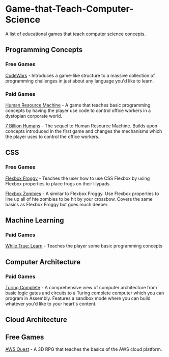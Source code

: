 # Game-that-Teach-Computer-Science
A list of educational games that teach computer science concepts.

## Programming Concepts

### Free Games
[CodeWars](https://www.codewars.com/) - Introduces a game-like structure to a massive collection of programming challenges in just about any language you'd like to learn.

### Paid Games
[Human Resource Machine](https://store.steampowered.com/app/375820/Human_Resource_Machine/) - A game that teaches basic programming concepts by having the player use code to control office workers in a dystopian corporate world.

[7 Billion Humans](https://store.steampowered.com/app/792100/7_Billion_Humans/) - The sequel to Human Resource Machine. Builds upon concepts introduced in the first game and changes the mechanisms which the player uses to control the office workers.

## CSS

### Free Games
[Flexbox Froggy](https://flexboxfroggy.com/) - Teaches the user how to use CSS Flexbox by using Flexbox properties to place frogs on their lilypads.

[Flexbox Zombies](https://mastery.games/flexboxzombies/) - A similar to Flexbox Froggy. Use Flexbox properties to line up all of hte zombies to be hit by your crossbow. Covers the same basics as Flexbox Froggy but goes much deeper.

## Machine Learning

### Paid Games
[While True: Learn](https://store.steampowered.com/app/619150/while_True_learn/) - Teaches the player some basic programming concepts

## Computer Architecture

### Paid Games
[Turing Complete](https://store.steampowered.com/app/1444480/Turing_Complete/) - A comprehensive view of computer architecture from basic logic gates and circuits to a Turing complete computer which you can program in Assembly. Features a sandbox mode where you can build whatever you'd like to your heart's content.

## Cloud Architecture

## Free Games
[AWS Quest](https://aws.amazon.com/training/digital/aws-cloud-quest/) - A 3D RPG that teaches the basics of the AWS cloud platform.
